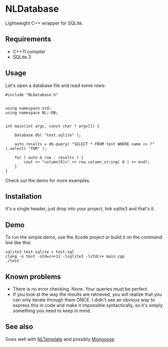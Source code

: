 # NLDatabase

Lightweight C++ wrapper for SQLite.

## Requirements

 - C++11 compiler
 - SQLite 3

## Usage

Let's open a database file and read some rows:

    #include "NLDatabase.h"


	using namespace std;
	using namespace NL::DB;


	int main(int argc, const char * argv[]) {

	    Database db( "test.sqlite" );
	    
	    auto results = db.query( "SELECT * FROM test WHERE name <> ?" ).select( "TOM" );
	    
	    for ( auto & row : results ) {
	        cout << "column[0]=" << row.column_string( 0 ) << endl;
	    }
	}

Check out the demo for more examples.

## Installation

It's a single header, just drop into your project, link sqlite3 and that's it.

## Demo

To run the simple demo, use the Xcode project or build it on the command line like this:

	sqlite3 test.sqlite < test.sql
	clang -o test -std=c++11 -lsqlite3 -lstdc++ main.cpp
	./test


## Known problems

 - There is no error checking. None. Your queries must be perfect.
 - If you look at the way the results are retrieved, you will realize that you can only iterate through them ONCE. I didn't see an obvious way to express this in code and make it impossible syntactically, so it's simply something you need to keep in mind.

## See also

Goes well with [NLTemplate](https://github.com/catnapgames/NLTemplate) and possibly [Mongoose](https://github.com/cesanta/mongoose).

